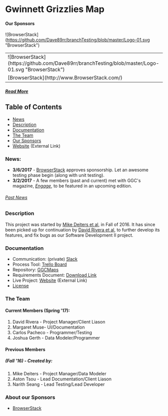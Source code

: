 # Gwinnett Grizzlies Map
#### Our Sponsors
![BrowserStack] (https://github.com/Dave89rr/branchTesting/blob/master/Logo-01.svg "BrowserStack")

<table border="0">
<tr>
<td>
![BrowserStack] (https://github.com/Dave89rr/branchTesting/blob/master/Logo-01.svg "BrowserStack")
</td>
</tr>
<tr>
<td>
[BrowserStack](http://www.BrowserStack.com/)
</td>
</tr>
</table>

##### [Read More](https://github.com/soft-eng-practicum/ggcmaps#about-our-sponsors)

## Table of Contents
* [News](https://github.com/soft-eng-practicum/ggcmaps#news)
* [Description](https://github.com/soft-eng-practicum/ggcmaps#description)
* [Documentation](https://github.com/soft-eng-practicum/ggcmaps#documentation)
* [The Team](https://github.com/soft-eng-practicum/ggcmaps#the-team)
* [Our Sponsors]()
* [Website](https://soft-eng-practicum.github.io/ggcmaps/) (External Link)

### News:
* **3/6/2017** - [BrowserStack](http://browserstack.com/) approves sponsorship. Let an awesome testing phase begin (along with unit testing).
* **3/2/2017** - A few members (past and current) met with GGC's magazine, [*Engage*](http://www.ggc.edu/about-ggc/news/publications/), to be featured in an upcoming edition.

###### [Past News](https://github.com/soft-eng-practicum/ggcmaps/blob/master/news.md)

### Description
This project was started by [Mike Deiters et al](https://github.com/soft-eng-practicum/ggcmaps#fall-16---created-by), in Fall of 2016. It has since been picked up for continuation by [David Rivera et al](https://github.com/soft-eng-practicum/ggcmaps#current-members-spring-17), to further develop its features, and fix bugs as our Software Development II project.

### Documentation
* Communication: (private) [Slack](https://ggc-dev.slack.com/messages/ggcmaps/details/)
* Process Tool: [Trello Board](https://trello.com/b/0CNpNkKa/ggc-map-project)
* Repository: [GGCMaps](https://github.com/soft-eng-practicum/ggcmaps)
* Requirements Document: [Download Link](https://drive.google.com/file/d/0B10t50zhIuzvTmtRV29RVlVBcW8/view?usp=sharing)
* Live Project: [Website](https://soft-eng-practicum.github.io/ggcmaps/) (External Link)
* [License](https://github.com/soft-eng-practicum/ggcmaps/blob/master/License.md)


### The Team
#### Current Members (Spring '17):
1. David Rivera - Project Manager/Client Liason
2. Margaret Muse- UI/Documentation
3. Carlos Pacheco - Programmer/Testing
4. Joshua Gerth - Data Modeler/Programmer


#### Previous Members
##### (Fall '16) - Created by:
1. Mike Deiters - Project Manager/Data Modeler
2. Aston Tsou - Lead Documentation/Client Liason
3. Narith Seang - Lead Testing/Lead Developer


### About our Sponsors
* [BrowserStack](http://browserstack.com/)
